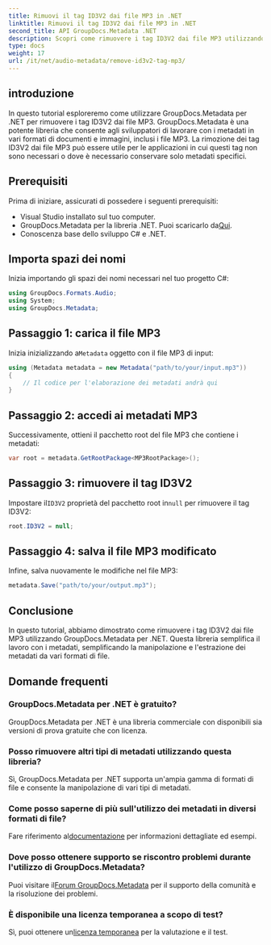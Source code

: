 ```yaml
---
title: Rimuovi il tag ID3V2 dai file MP3 in .NET
linktitle: Rimuovi il tag ID3V2 dai file MP3 in .NET
second_title: API GroupDocs.Metadata .NET
description: Scopri come rimuovere i tag ID3V2 dai file MP3 utilizzando GroupDocs.Metadata per .NET. Gestisci in modo efficiente i metadati nei tuoi progetti C#.
type: docs
weight: 17
url: /it/net/audio-metadata/remove-id3v2-tag-mp3/
---
```

## introduzione
In questo tutorial esploreremo come utilizzare GroupDocs.Metadata per .NET per rimuovere i tag ID3V2 dai file MP3. GroupDocs.Metadata è una potente libreria che consente agli sviluppatori di lavorare con i metadati in vari formati di documenti e immagini, inclusi i file MP3. La rimozione dei tag ID3V2 dai file MP3 può essere utile per le applicazioni in cui questi tag non sono necessari o dove è necessario conservare solo metadati specifici.
## Prerequisiti
Prima di iniziare, assicurati di possedere i seguenti prerequisiti:
- Visual Studio installato sul tuo computer.
-  GroupDocs.Metadata per la libreria .NET. Puoi scaricarlo da[Qui](https://releases.groupdocs.com/metadata/net/).
- Conoscenza base dello sviluppo C# e .NET.

## Importa spazi dei nomi
Inizia importando gli spazi dei nomi necessari nel tuo progetto C#:
```csharp
using GroupDocs.Formats.Audio;
using System;
using GroupDocs.Metadata;
```
## Passaggio 1: carica il file MP3
 Inizia inizializzando a`Metadata` oggetto con il file MP3 di input:
```csharp
using (Metadata metadata = new Metadata("path/to/your/input.mp3"))
{
    // Il codice per l'elaborazione dei metadati andrà qui
}
```
## Passaggio 2: accedi ai metadati MP3
Successivamente, ottieni il pacchetto root del file MP3 che contiene i metadati:
```csharp
var root = metadata.GetRootPackage<MP3RootPackage>();
```
## Passaggio 3: rimuovere il tag ID3V2
 Impostare il`ID3V2` proprietà del pacchetto root in`null` per rimuovere il tag ID3V2:
```csharp
root.ID3V2 = null;
```
## Passaggio 4: salva il file MP3 modificato
Infine, salva nuovamente le modifiche nel file MP3:
```csharp
metadata.Save("path/to/your/output.mp3");
```

## Conclusione
In questo tutorial, abbiamo dimostrato come rimuovere i tag ID3V2 dai file MP3 utilizzando GroupDocs.Metadata per .NET. Questa libreria semplifica il lavoro con i metadati, semplificando la manipolazione e l'estrazione dei metadati da vari formati di file.

## Domande frequenti
### GroupDocs.Metadata per .NET è gratuito?
GroupDocs.Metadata per .NET è una libreria commerciale con disponibili sia versioni di prova gratuite che con licenza.
### Posso rimuovere altri tipi di metadati utilizzando questa libreria?
Sì, GroupDocs.Metadata per .NET supporta un'ampia gamma di formati di file e consente la manipolazione di vari tipi di metadati.
### Come posso saperne di più sull'utilizzo dei metadati in diversi formati di file?
 Fare riferimento al[documentazione](https://reference.groupdocs.com/metadata/net/) per informazioni dettagliate ed esempi.
### Dove posso ottenere supporto se riscontro problemi durante l'utilizzo di GroupDocs.Metadata?
 Puoi visitare il[Forum GroupDocs.Metadata](https://forum.groupdocs.com/c/metadata/14) per il supporto della comunità e la risoluzione dei problemi.
### È disponibile una licenza temporanea a scopo di test?
Sì, puoi ottenere un[licenza temporanea](https://purchase.groupdocs.com/temporary-license/) per la valutazione e il test.